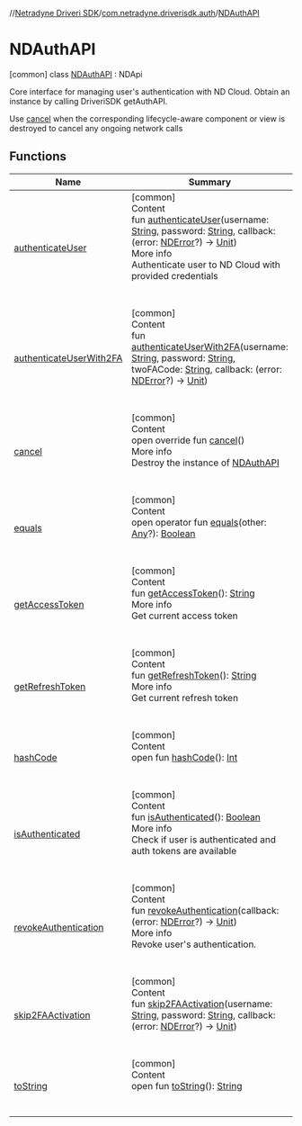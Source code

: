 //[Netradyne Driveri SDK](../../index.md)/[com.netradyne.driverisdk.auth](../index.md)/[NDAuthAPI](index.md)



# NDAuthAPI  
 [common] class [NDAuthAPI](index.md) : NDApi

Core interface for managing user's authentication with ND Cloud. Obtain an instance by calling DriveriSDK getAuthAPI.



Use [cancel](cancel.md) when the corresponding lifecycle-aware component or view is destroyed to cancel any ongoing network calls

   


## Functions  
  
|  Name|  Summary| 
|---|---|
| <a name="com.netradyne.driverisdk.auth/NDAuthAPI/authenticateUser/#kotlin.String#kotlin.String#kotlin.Function1[com.netradyne.driverisdk.NDError?,kotlin.Unit]/PointingToDeclaration/"></a>[authenticateUser](authenticate-user.md)| <a name="com.netradyne.driverisdk.auth/NDAuthAPI/authenticateUser/#kotlin.String#kotlin.String#kotlin.Function1[com.netradyne.driverisdk.NDError?,kotlin.Unit]/PointingToDeclaration/"></a>[common]  <br>Content  <br>fun [authenticateUser](authenticate-user.md)(username: [String](https://kotlinlang.org/api/latest/jvm/stdlib/kotlin/-string/index.html), password: [String](https://kotlinlang.org/api/latest/jvm/stdlib/kotlin/-string/index.html), callback: (error: [NDError](../../com.netradyne.driverisdk/-n-d-error/index.md)?) -> [Unit](https://kotlinlang.org/api/latest/jvm/stdlib/kotlin/-unit/index.html))  <br>More info  <br>Authenticate user to ND Cloud with provided credentials  <br><br><br>
| <a name="com.netradyne.driverisdk.auth/NDAuthAPI/authenticateUserWith2FA/#kotlin.String#kotlin.String#kotlin.String#kotlin.Function1[com.netradyne.driverisdk.NDError?,kotlin.Unit]/PointingToDeclaration/"></a>[authenticateUserWith2FA](authenticate-user-with2-f-a.md)| <a name="com.netradyne.driverisdk.auth/NDAuthAPI/authenticateUserWith2FA/#kotlin.String#kotlin.String#kotlin.String#kotlin.Function1[com.netradyne.driverisdk.NDError?,kotlin.Unit]/PointingToDeclaration/"></a>[common]  <br>Content  <br>fun [authenticateUserWith2FA](authenticate-user-with2-f-a.md)(username: [String](https://kotlinlang.org/api/latest/jvm/stdlib/kotlin/-string/index.html), password: [String](https://kotlinlang.org/api/latest/jvm/stdlib/kotlin/-string/index.html), twoFACode: [String](https://kotlinlang.org/api/latest/jvm/stdlib/kotlin/-string/index.html), callback: (error: [NDError](../../com.netradyne.driverisdk/-n-d-error/index.md)?) -> [Unit](https://kotlinlang.org/api/latest/jvm/stdlib/kotlin/-unit/index.html))  <br><br><br>
| <a name="com.netradyne.driverisdk.auth/NDAuthAPI/cancel/#/PointingToDeclaration/"></a>[cancel](cancel.md)| <a name="com.netradyne.driverisdk.auth/NDAuthAPI/cancel/#/PointingToDeclaration/"></a>[common]  <br>Content  <br>open override fun [cancel](cancel.md)()  <br>More info  <br>Destroy the instance of [NDAuthAPI](index.md)  <br><br><br>
| <a name="kotlin/Any/equals/#kotlin.Any?/PointingToDeclaration/"></a>[equals](../../com.netradyne.driverisdk.video/-n-d-video-a-p-i/index.md#%5Bkotlin%2FAny%2Fequals%2F%23kotlin.Any%3F%2FPointingToDeclaration%2F%5D%2FFunctions%2F106651406)| <a name="kotlin/Any/equals/#kotlin.Any?/PointingToDeclaration/"></a>[common]  <br>Content  <br>open operator fun [equals](../../com.netradyne.driverisdk.video/-n-d-video-a-p-i/index.md#%5Bkotlin%2FAny%2Fequals%2F%23kotlin.Any%3F%2FPointingToDeclaration%2F%5D%2FFunctions%2F106651406)(other: [Any](https://kotlinlang.org/api/latest/jvm/stdlib/kotlin/-any/index.html)?): [Boolean](https://kotlinlang.org/api/latest/jvm/stdlib/kotlin/-boolean/index.html)  <br><br><br>
| <a name="com.netradyne.driverisdk.auth/NDAuthAPI/getAccessToken/#/PointingToDeclaration/"></a>[getAccessToken](get-access-token.md)| <a name="com.netradyne.driverisdk.auth/NDAuthAPI/getAccessToken/#/PointingToDeclaration/"></a>[common]  <br>Content  <br>fun [getAccessToken](get-access-token.md)(): [String](https://kotlinlang.org/api/latest/jvm/stdlib/kotlin/-string/index.html)  <br>More info  <br>Get current access token  <br><br><br>
| <a name="com.netradyne.driverisdk.auth/NDAuthAPI/getRefreshToken/#/PointingToDeclaration/"></a>[getRefreshToken](get-refresh-token.md)| <a name="com.netradyne.driverisdk.auth/NDAuthAPI/getRefreshToken/#/PointingToDeclaration/"></a>[common]  <br>Content  <br>fun [getRefreshToken](get-refresh-token.md)(): [String](https://kotlinlang.org/api/latest/jvm/stdlib/kotlin/-string/index.html)  <br>More info  <br>Get current refresh token  <br><br><br>
| <a name="kotlin/Any/hashCode/#/PointingToDeclaration/"></a>[hashCode](../../com.netradyne.driverisdk.video/-n-d-video-a-p-i/index.md#%5Bkotlin%2FAny%2FhashCode%2F%23%2FPointingToDeclaration%2F%5D%2FFunctions%2F106651406)| <a name="kotlin/Any/hashCode/#/PointingToDeclaration/"></a>[common]  <br>Content  <br>open fun [hashCode](../../com.netradyne.driverisdk.video/-n-d-video-a-p-i/index.md#%5Bkotlin%2FAny%2FhashCode%2F%23%2FPointingToDeclaration%2F%5D%2FFunctions%2F106651406)(): [Int](https://kotlinlang.org/api/latest/jvm/stdlib/kotlin/-int/index.html)  <br><br><br>
| <a name="com.netradyne.driverisdk.auth/NDAuthAPI/isAuthenticated/#/PointingToDeclaration/"></a>[isAuthenticated](is-authenticated.md)| <a name="com.netradyne.driverisdk.auth/NDAuthAPI/isAuthenticated/#/PointingToDeclaration/"></a>[common]  <br>Content  <br>fun [isAuthenticated](is-authenticated.md)(): [Boolean](https://kotlinlang.org/api/latest/jvm/stdlib/kotlin/-boolean/index.html)  <br>More info  <br>Check if user is authenticated and auth tokens are available  <br><br><br>
| <a name="com.netradyne.driverisdk.auth/NDAuthAPI/revokeAuthentication/#kotlin.Function1[com.netradyne.driverisdk.NDError?,kotlin.Unit]/PointingToDeclaration/"></a>[revokeAuthentication](revoke-authentication.md)| <a name="com.netradyne.driverisdk.auth/NDAuthAPI/revokeAuthentication/#kotlin.Function1[com.netradyne.driverisdk.NDError?,kotlin.Unit]/PointingToDeclaration/"></a>[common]  <br>Content  <br>fun [revokeAuthentication](revoke-authentication.md)(callback: (error: [NDError](../../com.netradyne.driverisdk/-n-d-error/index.md)?) -> [Unit](https://kotlinlang.org/api/latest/jvm/stdlib/kotlin/-unit/index.html))  <br>More info  <br>Revoke user's authentication.  <br><br><br>
| <a name="com.netradyne.driverisdk.auth/NDAuthAPI/skip2FAActivation/#kotlin.String#kotlin.String#kotlin.Function1[com.netradyne.driverisdk.NDError?,kotlin.Unit]/PointingToDeclaration/"></a>[skip2FAActivation](skip2-f-a-activation.md)| <a name="com.netradyne.driverisdk.auth/NDAuthAPI/skip2FAActivation/#kotlin.String#kotlin.String#kotlin.Function1[com.netradyne.driverisdk.NDError?,kotlin.Unit]/PointingToDeclaration/"></a>[common]  <br>Content  <br>fun [skip2FAActivation](skip2-f-a-activation.md)(username: [String](https://kotlinlang.org/api/latest/jvm/stdlib/kotlin/-string/index.html), password: [String](https://kotlinlang.org/api/latest/jvm/stdlib/kotlin/-string/index.html), callback: (error: [NDError](../../com.netradyne.driverisdk/-n-d-error/index.md)?) -> [Unit](https://kotlinlang.org/api/latest/jvm/stdlib/kotlin/-unit/index.html))  <br><br><br>
| <a name="kotlin/Any/toString/#/PointingToDeclaration/"></a>[toString](../../com.netradyne.driverisdk.video/-n-d-video-a-p-i/index.md#%5Bkotlin%2FAny%2FtoString%2F%23%2FPointingToDeclaration%2F%5D%2FFunctions%2F106651406)| <a name="kotlin/Any/toString/#/PointingToDeclaration/"></a>[common]  <br>Content  <br>open fun [toString](../../com.netradyne.driverisdk.video/-n-d-video-a-p-i/index.md#%5Bkotlin%2FAny%2FtoString%2F%23%2FPointingToDeclaration%2F%5D%2FFunctions%2F106651406)(): [String](https://kotlinlang.org/api/latest/jvm/stdlib/kotlin/-string/index.html)  <br><br><br>

